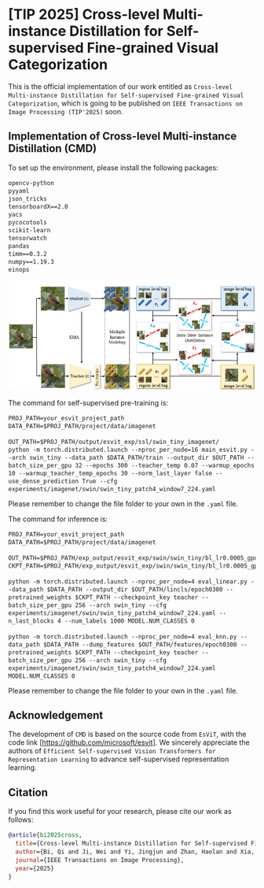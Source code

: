 # [TIP 2025] Cross-level Multi-instance Distillation for Self-supervised Fine-grained Visual Categorization

This is the official implementation of our work entitled as ```Cross-level Multi-instance Distillation for Self-supervised Fine-grained Visual Categorization```, which is going to be published on ```IEEE Transactions on Image Processing (TIP'2025)``` soon.

## Implementation of Cross-level Multi-instance Distillation (CMD)

To set up the environment, please install the following packages:
```
opencv-python
pyyaml
json_tricks
tensorboardX==2.0
yacs
pycocotools
scikit-learn
tensorwatch
pandas
timm==0.3.2
numpy==1.19.3
einops
```

![avatar](/framework.png)

The command for self-supervised pre-training is:

```
PROJ_PATH=your_esvit_project_path
DATA_PATH=$PROJ_PATH/project/data/imagenet

OUT_PATH=$PROJ_PATH/output/esvit_exp/ssl/swin_tiny_imagenet/
python -m torch.distributed.launch --nproc_per_node=16 main_esvit.py --arch swin_tiny --data_path $DATA_PATH/train --output_dir $OUT_PATH --batch_size_per_gpu 32 --epochs 300 --teacher_temp 0.07 --warmup_epochs 10 --warmup_teacher_temp_epochs 30 --norm_last_layer false --use_dense_prediction True --cfg experiments/imagenet/swin/swin_tiny_patch4_window7_224.yaml
```

Please remember to change the file folder to your own in the ```.yaml``` file.

The command for inference is:

```
PROJ_PATH=your_esvit_project_path
DATA_PATH=$PROJ_PATH/project/data/imagenet

OUT_PATH=$PROJ_PATH/exp_output/esvit_exp/swin/swin_tiny/bl_lr0.0005_gpu16_bs32_dense_multicrop_epoch300
CKPT_PATH=$PROJ_PATH/exp_output/esvit_exp/swin/swin_tiny/bl_lr0.0005_gpu16_bs32_dense_multicrop_epoch300/checkpoint.pth

python -m torch.distributed.launch --nproc_per_node=4 eval_linear.py --data_path $DATA_PATH --output_dir $OUT_PATH/lincls/epoch0300 --pretrained_weights $CKPT_PATH --checkpoint_key teacher --batch_size_per_gpu 256 --arch swin_tiny --cfg experiments/imagenet/swin/swin_tiny_patch4_window7_224.yaml --n_last_blocks 4 --num_labels 1000 MODEL.NUM_CLASSES 0

python -m torch.distributed.launch --nproc_per_node=4 eval_knn.py --data_path $DATA_PATH --dump_features $OUT_PATH/features/epoch0300 --pretrained_weights $CKPT_PATH --checkpoint_key teacher --batch_size_per_gpu 256 --arch swin_tiny --cfg experiments/imagenet/swin/swin_tiny_patch4_window7_224.yaml MODEL.NUM_CLASSES 0
```

Please remember to change the file folder to your own in the ```.yaml``` file.

## Acknowledgement

The development of ```CMD``` is based on the source code from ```EsViT```, with the code link [https://github.com/microsoft/esvit]. We sincerely appreciate the authors of ```Efficient Self-supervised Vision Transformers for Representation Learning``` to advance self-supervised representation learning. 

## Citation

If you find this work useful for your research, please cite our work as follows:

```BibTeX
@article{bi2025cross,
  title={Cross-level Multi-instance Distillation for Self-supervised Fine-grained Visual Categorization},
  author={Bi, Qi and Ji, Wei and Yi, Jingjun and Zhan, Haolan and Xia, Gui-Song},
  journal={IEEE Transactions on Image Processing},
  year={2025}
}
```

